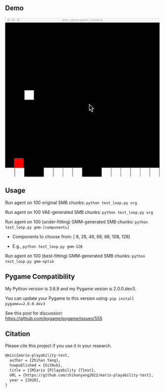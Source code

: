 ## Demo

<img src='demo.gif' width=500>

## Usage

Run agent on 100 original SMB chunks: `python test_loop.py org`

Run agent on 100 VAE-generated SMB chunks: `python test_loop.py org`

Run agent on 100 (under-fitting) GMM-generated SMB chunks: `python test_loop.py gmm-[components]`

- Components to choose from: [  8,  28,  48,  68,  88, 108, 128]

- E.g., `python test_loop.py gmm-128`

Run agent on 100 (best-fitting) GMM-generated SMB chunks: `python test_loop.py gmm-optim`

## Pygame Compatibility

My Python version is 3.6.9 and my Pygame vesion is 2.0.0.dev3.

You can update your Pygame to this version using: `pip install pygame==2.0.0.dev3`

See this post for discussion: https://github.com/pygame/pygame/issues/555

## Citation

Please cite this project if you use it in your research.

```
@misc{mario-playability-test,
  author = {Zhihan Yang},
  howpublished = {GitHub},
  title = {{M}ario {P}layability {T}est},
  URL = {https://github.com/zhihanyang2022/mario-playability-test},
  year = {2020},
}
```


